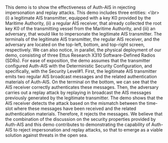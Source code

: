 This demo is to show the effectiveness of Auth-AIS in rejecting impersonation and replay attacks. This demo includes three entities: <\br>(i) a legitimate AIS transmitter, equipped with a key K0 provided by the Maritime Authority, (ii) a regular AIS receiver, that already collected the root key K0 of the transmitting vessel from the Maritime Authority, and (iii) an adversary, that would like to impersonate the legitimate AIS transmitter. The terminals of the legitimate AIS transmitter, the regular AIS receiver, and the adversary are located on the top-left, bottom, and top-right screen, respectively. We can also notice, in parallel, the physical deployment of our demo, consisting of three Ettus Research X310 Software-Defined Radios (SDRs). For ease of exposition, the demo assumes that the transmitter configured Auth-AIS with the Deterministic Security Configuration, and specifically, with the Security Level#1. First, the legitimate AIS transmitter emits two regular AIS broadcast messages and the related authentication materials of Auth-AIS. On the terminal on the bottom, we can see that the AIS receiver correctly authenticates these messages. Then, the adversary carries out a replay attack by replaying in broadcast the AIS messages previously generated by the legitimate transmitter. The demo shows that the AIS receiver detects the attack based on the mismatch between the time-slot where these messages have been received and the related authentication materials. Therefore, it rejects the messages. We believe that the combination of the discussion on the security properties provided by Auth-AIS and this demo contributes to demonstrating the capability of Auth-AIS to reject impersonation and replay attacks, so that to emerge as a viable solution against threats in the open sea.
